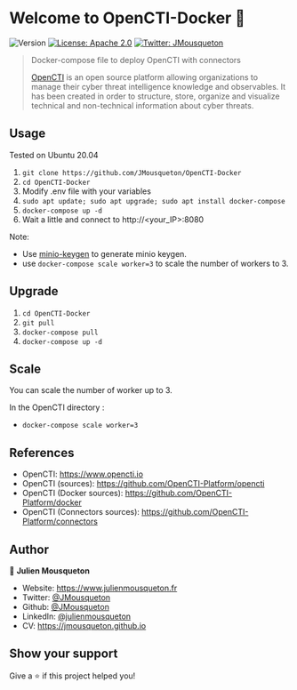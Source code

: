 # Welcome to OpenCTI-Docker 👋
![Version](https://img.shields.io/badge/version-4.4.1-blue.svg?cacheSeconds=2592000)
[![License: Apache 2.0](https://img.shields.io/badge/License-Apache2.0-yellow.svg)](#)
[![Twitter: JMousqueton](https://img.shields.io/twitter/follow/JMousqueton.svg?style=social)](https://twitter.com/JMousqueton)

> Docker-compose file to deploy OpenCTI with connectors
> 
> [OpenCTI](https://www.opencti.io) is an open source platform allowing organizations to manage their cyber threat intelligence knowledge and observables. It has been created in order to structure, store, organize and visualize technical and non-technical information about cyber threats.

## Usage

Tested on Ubuntu 20.04 

 1) ``git clone https://github.com/JMousqueton/OpenCTI-Docker``
 2) ``cd OpenCTI-Docker``
 3) Modify .env file with your variables 
 4) ``sudo apt update; sudo apt upgrade; sudo apt install docker-compose``
 5) ``docker-compose up -d`` 
 6) Wait a little and connect to http://<your_IP>:8080 

Note: 
 * Use [minio-keygen](https://github.com/JMousqueton/minio-keygen) to generate minio keygen.
 * use ``docker-compose scale worker=3`` to scale the number of workers to 3.

## Upgrade 

 1) ``cd OpenCTI-Docker``
 2) ``git pull`` 
 3) ``docker-compose pull`` 
 4) ``docker-compose up -d``  

## Scale 

You can scale the number of worker up to 3.

In the OpenCTI directory : 

* ``docker-compose scale worker=3`` 

## References 
 
 * OpenCTI: https://www.opencti.io 
 * OpenCTI (sources): https://github.com/OpenCTI-Platform/opencti
 * OpenCTI (Docker sources): https://github.com/OpenCTI-Platform/docker
 * OpenCTI (Connectors sources): https://github.com/OpenCTI-Platform/connectors

## Author

👤 **Julien Mousqueton**

* Website: https://www.julienmousqueton.fr
* Twitter: [@JMousqueton](https://twitter.com/JMousqueton)
* Github: [@JMousqueton](https://github.com/JMousqueton)
* LinkedIn: [@julienmousqueton](https://linkedin.com/in/julienmousqueton)
* CV: https://jmousqueton.github.io

## Show your support

Give a ⭐️ if this project helped you!
